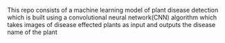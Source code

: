 This repo consists of a machine learning model of plant disease detection which is built using a convolutional neural network(CNN) algorithm which takes images of disease effected plants as input and outputs the disease name of the plant
